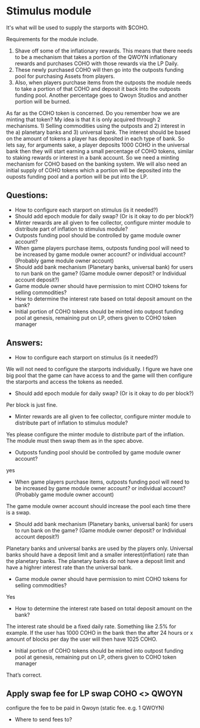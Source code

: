 # Stimulus module

It's what will be used to supply the starports with $COHO.

Requirements for the module include.

1. Shave off some of the inflationary rewards. This means that there needs to be a mechanism that takes a portion of the QWOYN inflationary rewards and purchases COHO with those rewards via the LP Daily.
2. These newly purchased COHO will then go into the outposts funding pool for purchasing Assets from players.
3. Also, when players purchase items from the outposts the module needs to take a portion of that COHO and deposit it back into the outposts funding pool. Another percentage goes to Qwoyn Studios and another portion will be burned.

As far as the COHO token is concerned. Do you remember how we are minting that token? My idea is that it is only acquired through 2 mechanisms. 1) Selling commodities using the outposts and 2) interest in the a) planetary banks and 3) universal bank. The interest should be based on the amount of tokens a player has deposited in each type of bank. So lets say, for arguments sake, a player deposits 1000 COHO in the universal bank then they will start earning a small percentage of COHO tokens, similar to staking rewards or interest in a bank account.
So we need a minting mechanism for COHO based on the banking system. We will also need an initial supply of COHO tokens which a portion will be deposited into the ouposts funding pool and a portion will be put into the LP.

## Questions:

- How to configure each starport on stimulus (is it needed?)
- Should add epoch module for daily swap? (Or is it okay to do per block?)
- Minter rewards are all given to fee collector, configure minter module to distribute part of inflation to stimulus module?
- Outposts funding pool should be controlled by game module owner account?
- When game players purchase items, outposts funding pool will need to be increased by game module owner account? or individual account? (Probably game module owner account)
- Should add bank mechanism (Planetary banks, universal bank) for users to run bank on the game? (Game module owner deposit? or Individual account deposit?)
- Game module owner should have permission to mint COHO tokens for selling commodities?
- How to determine the interest rate based on total deposit amount on the bank?
- Initial portion of COHO tokens should be minted into outpost funding pool at genesis, remaining put on LP, others given to COHO token manager

## Answers:

- How to configure each starport on stimulus (is it needed?)

We will not need to configure the starports individually. I figure we have one big pool that the game can have access to and the game will then configure the starports and access the tokens as needed.

- Should add epoch module for daily swap? (Or is it okay to do per block?)

Per block is just fine.

- Minter rewards are all given to fee collector, configure minter module to distribute part of inflation to stimulus module?

Yes please configure the minter module to distribute part of the inflation. The module must then swap them as in the spec above.

- Outposts funding pool should be controlled by game module owner account?

yes

- When game players purchase items, outposts funding pool will need to be increased by game module owner account? or individual account? (Probably game module owner account)

The game module owner account should increase the pool each time there is a swap.

- Should add bank mechanism (Planetary banks, universal bank) for users to run bank on the game? (Game module owner deposit? or Individual account deposit?)

Planetary banks and universal banks are used by the players only. Universal banks should have a deposit limit and a smaller interest(inflation) rate than the planetary banks. The planetary banks do not have a deposit limit and have a highrer interest rate than the universal bank.

- Game module owner should have permission to mint COHO tokens for selling commodities?

Yes

- How to determine the interest rate based on total deposit amount on the bank?

The interest rate should be a fixed daily rate. Something like 2.5% for example. If the user has 1000 COHO in the bank then the after 24 hours or x amount of blocks per day the user will then have 1025 COHO.

- Initial portion of COHO tokens should be minted into outpost funding pool at genesis, remaining put on LP, others given to COHO token manager

That’s correct.

## Apply swap fee for LP swap COHO <> QWOYN

configure the fee to be paid in Qwoyn (static fee. e.g. 1 QWOYN)

- Where to send fees to?
